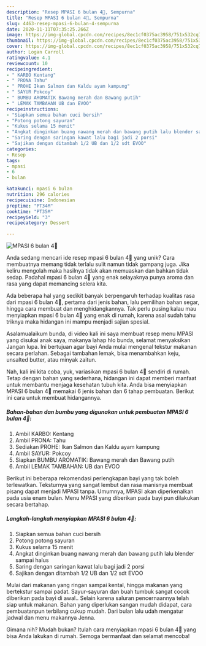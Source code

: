 ```yaml
---
description: "Resep MPASI 6 bulan 4🌟, Sempurna"
title: "Resep MPASI 6 bulan 4🌟, Sempurna"
slug: 4463-resep-mpasi-6-bulan-4-sempurna
date: 2020-11-11T07:35:25.266Z
image: https://img-global.cpcdn.com/recipes/8ec1cf0375ac3958/751x532cq70/mpasi-6-bulan-4🌟-foto-resep-utama.jpg
thumbnail: https://img-global.cpcdn.com/recipes/8ec1cf0375ac3958/751x532cq70/mpasi-6-bulan-4🌟-foto-resep-utama.jpg
cover: https://img-global.cpcdn.com/recipes/8ec1cf0375ac3958/751x532cq70/mpasi-6-bulan-4🌟-foto-resep-utama.jpg
author: Logan Carroll
ratingvalue: 4.1
reviewcount: 10
recipeingredient:
- " KARBO Kentang"
- " PRONA Tahu"
- " PROHE Ikan Salmon dan Kaldu ayam kampung"
- " SAYUR Pokcoy"
- " BUMBU AROMATIK Bawang merah dan Bawang putih"
- " LEMAK TAMBAHAN UB dan EVOO"
recipeinstructions:
- "Siapkan semua bahan cuci bersih"
- "Potong potong sayuran"
- "Kukus selama 15 menit"
- "Angkat dinginkan buang nawang merah dan bawang putih lalu blender sampai halus"
- "Saring dengan saringan kawat lalu bagi jadi 2 porsi"
- "Sajikan dengan ditambah 1/2 UB dan 1/2 sdt EVOO"
categories:
- Resep
tags:
- mpasi
- 6
- bulan

katakunci: mpasi 6 bulan 
nutrition: 296 calories
recipecuisine: Indonesian
preptime: "PT34M"
cooktime: "PT35M"
recipeyield: "3"
recipecategory: Dessert

---
```



![MPASI 6 bulan 4🌟](https://img-global.cpcdn.com/recipes/8ec1cf0375ac3958/751x532cq70/mpasi-6-bulan-4🌟-foto-resep-utama.jpg)

Anda sedang mencari ide resep mpasi 6 bulan 4🌟 yang unik? Cara membuatnya memang tidak terlalu sulit namun tidak gampang juga. Jika keliru mengolah maka hasilnya tidak akan memuaskan dan bahkan tidak sedap. Padahal mpasi 6 bulan 4🌟 yang enak selayaknya punya aroma dan rasa yang dapat memancing selera kita.

Ada beberapa hal yang sedikit banyak berpengaruh terhadap kualitas rasa dari mpasi 6 bulan 4🌟, pertama dari jenis bahan, lalu pemilihan bahan segar, hingga cara membuat dan menghidangkannya. Tak perlu pusing kalau mau menyiapkan mpasi 6 bulan 4🌟 yang enak di rumah, karena asal sudah tahu triknya maka hidangan ini mampu menjadi sajian spesial.

Asalamualaikum bunda, di video kali ini saya membuat resep menu MPASI yang disukai anak saya, makanya lahap hlo bunda, selamat menyaksikan Jangan lupa. Ini bertujuan agar bayi Anda mulai mengenal tekstur makanan secara perlahan. Sebagai tambahan lemak, bisa menambahkan keju, unsalted butter, atau minyak zaitun.


Nah, kali ini kita coba, yuk, variasikan mpasi 6 bulan 4🌟 sendiri di rumah. Tetap dengan bahan yang sederhana, hidangan ini dapat memberi manfaat untuk membantu menjaga kesehatan tubuh kita. Anda bisa menyiapkan MPASI 6 bulan 4🌟 memakai 6 jenis bahan dan 6 tahap pembuatan. Berikut ini cara untuk membuat hidangannya.

<!--inarticleads1-->

##### Bahan-bahan dan bumbu yang digunakan untuk pembuatan MPASI 6 bulan 4🌟:

1. Ambil  KARBO: Kentang
1. Ambil  PRONA: Tahu
1. Sediakan  PROHE: Ikan Salmon dan Kaldu ayam kampung
1. Ambil  SAYUR: Pokcoy
1. Siapkan  BUMBU AROMATIK: Bawang merah dan Bawang putih
1. Ambil  LEMAK TAMBAHAN: UB dan EVOO


Berikut ini beberapa rekomendasi perlengkapan bayi yang tak boleh terlewatkan. Teksturnya yang sangat lembut dan rasa manisnya membuat pisang dapat menjadi MPASI tanpa. Umumnya, MPASI akan diperkenalkan pada usia enam bulan. Menu MPASI yang diberikan pada bayi pun dilakukan secara bertahap. 

<!--inarticleads2-->

##### Langkah-langkah menyiapkan MPASI 6 bulan 4🌟:

1. Siapkan semua bahan cuci bersih
1. Potong potong sayuran
1. Kukus selama 15 menit
1. Angkat dinginkan buang nawang merah dan bawang putih lalu blender sampai halus
1. Saring dengan saringan kawat lalu bagi jadi 2 porsi
1. Sajikan dengan ditambah 1/2 UB dan 1/2 sdt EVOO


Mulai dari makanan yang ringan sampai kental, hingga makanan yang bertekstur sampai padat. Sayur-sayuran dan buah tumbuk sangat cocok diberikan pada bayi di awal.. Selain karena saluran pencernaannya telah siap untuk makanan. Bahan yang diperlukan sangan mudah didapat, cara pembuatanpun terbilang cukup mudah. Dari bulan lalu udah mengatur jadwal dan menu makannya Jenna. 

Gimana nih? Mudah bukan? Itulah cara menyiapkan mpasi 6 bulan 4🌟 yang bisa Anda lakukan di rumah. Semoga bermanfaat dan selamat mencoba!
